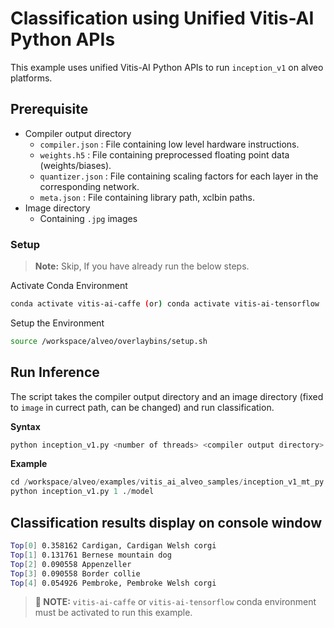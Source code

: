 # Classification using Unified Vitis-AI Python APIs

This example uses unified Vitis-AI Python APIs to run `inception_v1` on alveo platforms. 

## Prerequisite

- Compiler output directory
  - `compiler.json` : File containing low level hardware instructions.
  - `weights.h5` : File containing preprocessed floating point data (weights/biases).
  - `quantizer.json` : File containing scaling factors for each layer in the corresponding network.
  - `meta.json` : File containing library path, xclbin paths.
- Image directory
  - Containing `.jpg` images

### Setup

> **Note:** Skip, If you have already run the below steps.

Activate Conda Environment
  ```sh
  conda activate vitis-ai-caffe (or) conda activate vitis-ai-tensorflow
  ```

Setup the Environment

  ```sh
  source /workspace/alveo/overlaybins/setup.sh
  ```

## Run Inference

The script takes the compiler output directory and an image directory (fixed to `image` in currect path, can be changed) and run classification.

**Syntax**
```Python
python inception_v1.py <number of threads> <compiler output directory>
```

**Example**

```Python
cd /workspace/alveo/examples/vitis_ai_alveo_samples/inception_v1_mt_py
python inception_v1.py 1 ./model
```

## Classification results display on console window

```sh
Top[0] 0.358162 Cardigan, Cardigan Welsh corgi
Top[1] 0.131761 Bernese mountain dog
Top[2] 0.090558 Appenzeller
Top[3] 0.090558 Border collie
Top[4] 0.054926 Pembroke, Pembroke Welsh corgi
```

>**:pushpin: NOTE:** `vitis-ai-caffe` or `vitis-ai-tensorflow` conda environment must be activated to run this example.


